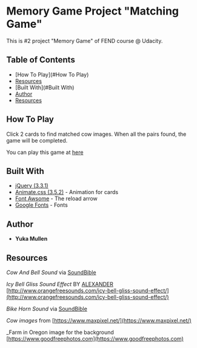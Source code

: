 # Memory Game Project "Matching Game"

This is #2 project "Memory Game" of FEND course @ Udacity.

## Table of Contents

* [How To Play](#How To Play)
* [Resources](#resources)
* [Built With](#Built With)
* [Author](#Author)
* [Resources](#Resouces)

## How To Play
Click 2 cards to find matched cow images. When all the pairs found, the game will be completed.

You can play this game at [here](https://quiwah.github.io/MemoryGame/)

## Built With

* [jQuery (3.3.1)](https://jquery.com/)
* [Animate.css (3.5.2)](https://daneden.github.io/animate.css/) - Animation for cards
* [Font Awsome](https://fontawesome.com/?from=io) - The reload arrow
* [Google Fonts](https://fonts.google.com/) - Fonts

## Author

* **Yuka Mullen**

## Resources

_Cow And Bell Sound_ via [SoundBible](http://soundbible.com/1143-Cow-And-Bell.html)

_Icy Bell Gliss Sound Effect_ BY [ALEXANDER](http://www.orangefreesounds.com/author/alexander/)
[http://www.orangefreesounds.com/icy-bell-gliss-sound-effect/](http://www.orangefreesounds.com/icy-bell-gliss-sound-effect/)

_Bike Horn Sound_ via [SoundBible](http://soundbible.com/1446-Bike-Horn.html)

_Cow images_ from [https://www.maxpixel.net/](https://www.maxpixel.net/)

_Farm in Oregon image for the background [https://www.goodfreephotos.com](https://www.goodfreephotos.com)